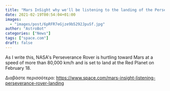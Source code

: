 ```yaml
---
title: "Mars InSight why we'll be listening to the landing of the Perseverance rover"
date: 2021-02-19T00:54:04+01:00
images:
  - "images/post/6pRFR7eGjze9b5292JpuSf.jpg"
author: "AstroBot"
categories: ["News"]
tags: ["space.com"]
draft: false
---
```


As I write this, NASA's Perseverance Rover is hurtling toward Mars at a speed of more than 80,000 km/h and is set to land at the Red Planet on February 18. 

Διαβάστε περισσότερα: https://www.space.com/mars-insight-listening-perseverance-rover-landing
